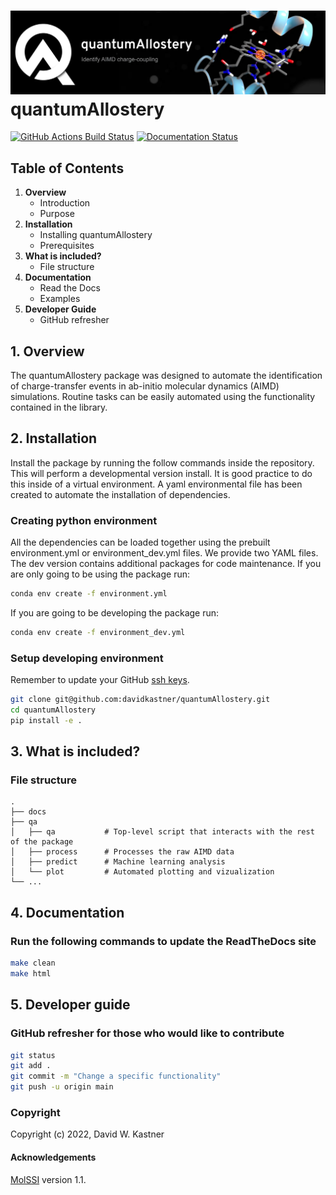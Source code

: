 ![Graphical Summary of README](docs/_static/header.webp)
quantumAllostery
==============================
[//]: # (Badges)
[![GitHub Actions Build Status](https://github.com/davidkastner/quantumAllostery/workflows/CI/badge.svg)](https://github.com/davidkastner/quantumAllostery/actions?query=workflow%3ACI)
[![Documentation Status](https://readthedocs.org/projects/quantumallostery/badge/?version=latest)](https://quantumallostery.readthedocs.io/en/latest/?badge=latest)


## Table of Contents
1. **Overview**
    * Introduction
    * Purpose
2. **Installation**
    * Installing quantumAllostery
    * Prerequisites
3. **What is included?**
    * File structure
4. **Documentation**
    * Read the Docs
    * Examples
5. **Developer Guide**
    * GitHub refresher


## 1. Overview
The quantumAllostery package was designed to automate the identification of charge-transfer events in ab-initio molecular dynamics (AIMD) simulations. Routine tasks can be easily automated using the functionality contained in the library.


## 2. Installation
Install the package by running the follow commands inside the repository. This will perform a developmental version install. It is good practice to do this inside of a virtual environment. A yaml environmental file has been created to automate the installation of dependencies.

### Creating python environment
All the dependencies can be loaded together using the prebuilt environment.yml or environment_dev.yml files.
We provide two YAML files. The dev version contains additional packages for code maintenance.
If you are only going to be using the package run:
```bash
conda env create -f environment.yml
```
If you are going to be developing the package run:
```bash
conda env create -f environment_dev.yml
```

### Setup developing environment
Remember to update your GitHub [ssh keys](https://docs.github.com/en/authentication/connecting-to-github-with-ssh/adding-a-new-ssh-key-to-your-github-account).
```bash
git clone git@github.com:davidkastner/quantumAllostery.git
cd quantumAllostery
pip install -e .
```


## 3. What is included?
### File structure
```
.
├── docs
├── qa
│   ├── qa           # Top-level script that interacts with the rest of the package
│   ├── process      # Processes the raw AIMD data
│   ├── predict      # Machine learning analysis
│   └── plot         # Automated plotting and vizualization 
└── ...
```


## 4. Documentation
### Run the following commands to update the ReadTheDocs site
```bash
make clean
make html
```


## 5. Developer guide
### GitHub refresher for those who would like to contribute
```bash
git status
git add .
git commit -m "Change a specific functionality"
git push -u origin main
```


### Copyright
Copyright (c) 2022, David W. Kastner


#### Acknowledgements
[MolSSI](https://github.com/molssi/cookiecutter-cms) version 1.1.
